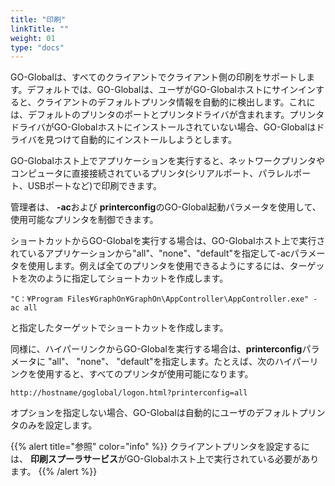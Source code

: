 ```yaml
---
title: "印刷"
linkTitle: ""
weight: 01
type: "docs"
---
```


GO-Globalは、すべてのクライアントでクライアント側の印刷をサポートします。デフォルトでは、GO-Globalは、ユーザがGO-Globalホストにサインインすると、クライアントのデフォルトプリンタ情報を自動的に検出します。これには、デフォルトのプリンタのポートとプリンタドライバが含まれます。プリンタドライバがGO-Globalホストにインストールされていない場合、GO-Globalはドライバを見つけて自動的にインストールしようとします。

GO-Globalホスト上でアプリケーションを実行すると、ネットワークプリンタやコンピュータに直接接続されているプリンタ(シリアルポート、パラレルポート、USBポートなど)で印刷できます。

管理者は、 **-ac**および **printerconfig**のGO-Global起動パラメータを使用して、使用可能なプリンタを制御できます。

ショートカットからGO-Globalを実行する場合は、GO-Globalホスト上で実行されているアプリケーションから"all"、"none"、"default"を指定して-acパラメータを使用します。例えば全てのプリンタを使用できるようにするには、ターゲットを次のように指定してショートカットを作成します。

```
"C：¥Program Files¥GraphOn¥GraphOn\AppController\AppController.exe" -ac all
```

と指定したターゲットでショートカットを作成します。

同様に、ハイパーリンクからGO-Globalを実行する場合は、**printerconfig**パラメータに "all"、 "none"、 "default"を指定します。たとえば、次のハイパーリンクを使用すると、すべてのプリンタが使用可能になります。

```
http://hostname/goglobal/logon.html?printerconfig=all
```

オプションを指定しない場合、GO-Globalは自動的にユーザのデフォルトプリンタのみを設定します。

{{% alert title="参照" color="info" %}}
クライアントプリンタを設定するには、 **印刷スプーラサービス**がGO-Globalホスト上で実行されている必要があります。
{{% /alert %}}